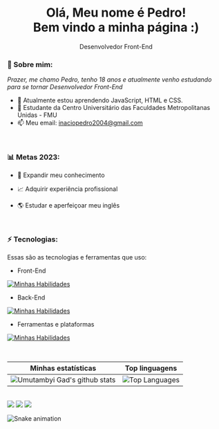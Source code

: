 <h1 align='center'>
  Olá, Meu nome é Pedro!
  <br/>
  Bem vindo a minha página :)
</h1>

<p align='center'>
  Desenvolvedor Front-End
</p>

### 🎯 Sobre mim:

<p>
  <em>
    Prazer, me chamo Pedro, tenho 18 anos e atualmente venho estudando para se tornar Desenvolvedor Front-End
  </em>
</p>

- 🌱 Atualmente estou aprendendo JavaScript, HTML e CSS.
- 🚀 Estudante da Centro Universitário das Faculdades Metropolitanas Unidas - FMU
- 📫 Meu email: inaciopedro2004@gmail.com

<br>

### 📊 Metas 2023:

- 📂 Expandir meu conhecimento

- 📈 Adquirir experiência profissional

- 🌎 Estudar e aperfeiçoar meu inglês
                                                                                                                                       
<br>

### ⚡ Tecnologias:

Essas são as tecnologias e ferramentas que uso:

- Front-End

[![Minhas Habilidades](https://skillicons.dev/icons?i=vscode,html,css,js)](https://skillicons.dev)

- Back-End

[![Minhas Habilidades](https://skillicons.dev/icons?i=nodejs,mysql)](https://skillicons.dev)

- Ferramentas e plataformas

[![Minhas Habilidades](https://skillicons.dev/icons?i=github,git,linux)](https://skillicons.dev)

<br>

| Minhas estatísticas                                                                                                                                                          | Top linguagens                                                                                                                                                                  |
| ------------------------------------------------------------------------------------------------------------------------------------------------------------------------ | ---------------------------------------------------------------------------------------------------------------------------------------------------------------------------------- |
| ![Umutambyi Gad's github stats](https://github-readme-stats.vercel.app/api?username=pedroinaciop&show_icons=true&hide_border=true&count_private=true&theme=jolly) | ![Top Languages](https://github-readme-stats.vercel.app/api/top-langs/?username=pedroinaciop&langs_count=10&count_private=true&hide_border=true&theme=jolly&layout=compact) |

<br>

<div>
  <a href="https://api.whatsapp.com/send/?phone=%2B5511956093164&text&app_absent=0" target="_blank"><img src="https://img.shields.io/badge/WhatsApp-25D366?style=for-the-badge&logo=whatsapp&logoColor=white"target="_blank"></a>
  <a href="https://www.linkedin.com/in/pedroinaciop" target="_blank"><img src="https://img.shields.io/badge/-LinkedIn-%230077B5?style=for-the-badge&logo=linkedin&logoColor=white" target="_blank"></a>
  <a href = "mailto:inaciopedro2004@gmail.com"><img src="https://img.shields.io/badge/-Gmail-%23333?style=for-the-badge&logo=gmail&logoColor=white" target="_blank"></a
</div>

 ![Snake animation](https://github.com/ellen2121/pedroinaciop/blob/output/github-contribution-grid-snake.svg)
